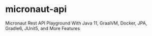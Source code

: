 # micronaut-api
Micronaut Rest API Playground With Java 11, GraalVM, Docker, JPA, Gradle6, JUnit5, and More Features
